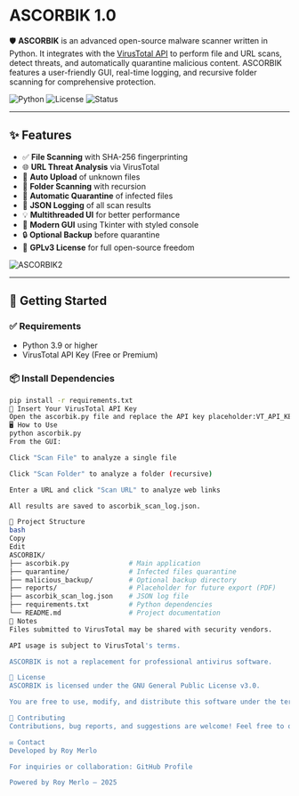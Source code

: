 # ASCORBIK 1.0

🛡️ **ASCORBIK** is an advanced open-source malware scanner written in Python. It integrates with the [VirusTotal API](https://www.virustotal.com) to perform file and URL scans, detect threats, and automatically quarantine malicious content. ASCORBIK features a user-friendly GUI, real-time logging, and recursive folder scanning for comprehensive protection.

![Python](https://img.shields.io/badge/Python-3.9%2B-blue.svg)
![License](https://img.shields.io/badge/License-GPLv3-blue)
![Status](https://img.shields.io/badge/Version-1.7-success)

---

## ✨ Features

- ✅ **File Scanning** with SHA-256 fingerprinting
- 🌐 **URL Threat Analysis** via VirusTotal
- 🔄 **Auto Upload** of unknown files
- 📁 **Folder Scanning** with recursion
- 🧼 **Automatic Quarantine** of infected files
- 🧾 **JSON Logging** of all scan results
- 💡 **Multithreaded UI** for better performance
- 🎨 **Modern GUI** using Tkinter with styled console
- 🔒 **Optional Backup** before quarantine
- 📜 **GPLv3 License** for full open-source freedom

  
![ASCORBIK2](https://github.com/user-attachments/assets/9406034f-5a8a-4abd-b245-ac717fce0f13)

---

## 🚀 Getting Started

### ✅ Requirements

- Python 3.9 or higher
- VirusTotal API Key (Free or Premium)

### 📦 Install Dependencies

```bash
pip install -r requirements.txt
🔑 Insert Your VirusTotal API Key
Open the ascorbik.py file and replace the API key placeholder:VT_API_KEY = "your_virustotal_api_key"
🖥️ How to Use
python ascorbik.py
From the GUI:

Click "Scan File" to analyze a single file

Click "Scan Folder" to analyze a folder (recursive)

Enter a URL and click "Scan URL" to analyze web links

All results are saved to ascorbik_scan_log.json.

📁 Project Structure
bash
Copy
Edit
ASCORBIK/
├── ascorbik.py               # Main application
├── quarantine/               # Infected files quarantine
├── malicious_backup/         # Optional backup directory
├── reports/                  # Placeholder for future export (PDF)
├── ascorbik_scan_log.json    # JSON log file
├── requirements.txt          # Python dependencies
└── README.md                 # Project documentation
🧠 Notes
Files submitted to VirusTotal may be shared with security vendors.

API usage is subject to VirusTotal's terms.

ASCORBIK is not a replacement for professional antivirus software.

🔐 License
ASCORBIK is licensed under the GNU General Public License v3.0.

You are free to use, modify, and distribute this software under the terms of the GNU GPL v3 License.

🤝 Contributing
Contributions, bug reports, and suggestions are welcome! Feel free to open an issue or submit a pull request.

✉️ Contact
Developed by Roy Merlo

For inquiries or collaboration: GitHub Profile

Powered by Roy Merlo — 2025


